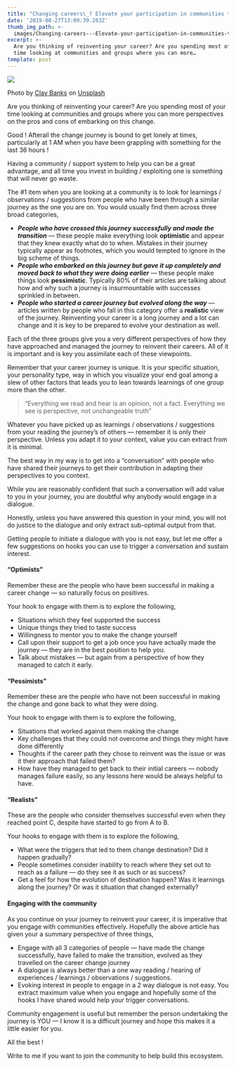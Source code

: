```yaml
---
title: "Changing careers\_? Elevate your participation in communities to a “dialogue”"
date: '2019-08-27T13:09:39.203Z'
thumb_img_path: >-
  images/Changing-careers---Elevate-your-participation-in-communities-to-a--dialogue/0*hIXDcxG_5QvufFR6.jpg
excerpt: >-
  Are you thinking of reinventing your career? Are you spending most of your
  time looking at communities and groups where you can more…
template: post
---
```

![](/images/Changing-careers---Elevate-your-participation-in-communities-to-a--dialogue/0*hIXDcxG_5QvufFR6.jpg)

<figcaption>Photo by <a href="https://unsplash.com/@claybanks?utm_source=medium&amp;utm_medium=referral" data-href="https://unsplash.com/@claybanks?utm_source=medium&amp;utm_medium=referral" class="markup--anchor markup--figure-anchor" rel="photo-creator noopener" target="_blank">Clay Banks</a> on&nbsp;<a href="https://unsplash.com?utm_source=medium&amp;utm_medium=referral" data-href="https://unsplash.com?utm_source=medium&amp;utm_medium=referral" class="markup--anchor markup--figure-anchor" rel="photo-source noopener" target="_blank">Unsplash</a></figcaption>

Are you thinking of reinventing your career? Are you spending most of your time looking at communities and groups where you can more perspectives on the pros and cons of embarking on this change.

Good ! Afterall the change journey is bound to get lonely at times, particularly at 1 AM when you have been grappling with something for the last 36 hours !

Having a community / support system to help you can be a great advantage, and all time you invest in building / exploiting one is something that will never go waste.

The #1 item when you are looking at a community is to look for learnings / observations / suggestions from people who have been through a similar journey as the one you are on. You would usually find them across three broad categories,

*   ***People who have crossed this journey successfully and made the transition*** — these people make everything look **optimistic** and appear that they knew exactly what do to when. Mistakes in their journey typically appear as footnotes, which you would tempted to ignore in the big scheme of things.
*   ***People who embarked on this journey but gave it up completely and moved back to what they were doing earlier*** — these people make things look **pessimistic**. Typically 80% of their articles are talking about how and why such a journey is insurmountable with successes sprinkled in between.
*   ***People who started a career journey but evolved along the way*** — articles written by people who fall in this category offer a **realistic** view of the journey. Reinventing your career is a long journey and a lot can change and it is key to be prepared to evolve your destination as well.

Each of the three groups give you a very different perspectives of how they have approached and managed the journey to reinvent their careers. All of it is important and is key you assimilate each of these viewpoints.

Remember that your career journey is unique. It is your specific situation, your personality type, way in which you visualize your end goal among a slew of other factors that leads you to lean towards learnings of one group more than the other.

> “Everything we read and hear is an opinion, not a fact. Everything we see is perspective, not unchangeable truth”

Whatever you have picked up as learnings / observations / suggestions from your reading the journey’s of others — remember it is only their perspective. Unless you adapt it to your context, value you can extract from it is minimal.

The best way in my way is to get into a “conversation” with people who have shared their journeys to get their contribution in adapting their perspectives to you context.

While you are reasonably confident that such a conversation will add value to you in your journey, you are doubtful why anybody would engage in a dialogue.

Honestly, unless you have answered this question in your mind, you will not do justice to the dialogue and only extract sub-optimal output from that.

Getting people to initiate a dialogue with you is not easy, but let me offer a few suggestions on hooks you can use to trigger a conversation and sustain interest.

#### “Optimists”

Remember these are the people who have been successful in making a career change — so naturally focus on positives.

Your hook to engage with them is to explore the following,

*   Situations which they feel supported the success
*   Unique things they tried to taste success
*   Willingness to mentor you to make the change yourself
*   Call upon their support to get a job once you have actually made the journey — they are in the best position to help you.
*   Talk about mistakes — but again from a perspective of how they managed to catch it early.

#### “**Pessimists**”

Remember these are the people who have not been successful in making the change and gone back to what they were doing.

Your hook to engage with them is to explore the following,

*   Situations that worked against them making the change
*   Key challenges that they could not overcome and things they might have done differently
*   Thoughts if the career path they chose to reinvent was the issue or was it their approach that failed them?
*   How have they managed to get back to their initial careers — nobody manages failure easily, so any lessons here would be always helpful to have.

#### “Realists”

These are the people who consider themselves successful even when they reached point C, despite have started to go from A to B.

Your hooks to engage with them is to explore the following,

*   What were the triggers that led to them change destination? Did it happen gradually?
*   People sometimes consider inability to reach where they set out to reach as a failure — do they see it as such or as success?
*   Get a feel for how the evolution of destination happen? Was it learnings along the journey? Or was it situation that changed externally?

#### Engaging with the community

As you continue on your journey to reinvent your career, it is imperative that you engage with communities effectively. Hopefully the above article has given your a summary perspective of three things,

*   Engage with all 3 categories of people — have made the change successfully, have failed to make the transition, evolved as they travelled on the career change journey
*   A dialogue is always better than a one way reading / hearing of experiences / learnings / observations / suggestions.
*   Evoking interest in people to engage in a 2 way dialogue is not easy. You extract maximum value when you engage and hopefully some of the hooks I have shared would help your trigger conversations.

Community engagement is useful but remember the person undertaking the journey is YOU — I know it is a difficult journey and hope this makes it a little easier for you.

All the best !

Write to me if you want to join the community to help build this ecosystem.
